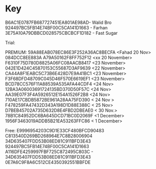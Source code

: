 # Key
B6AC1E0787FB687727451EA801AE98AD- Walid Bro
924497BC5FB14E74BF00C5CA141D1663 - Farhan
3E75A10A79DBBCD028575CBCBCF1D182 - Fast Sugar

Trial:


PREMIUM:
59A88EAB078EC86E3F252A36AC8BECFA <Fahad 20 Nov>
084DCC8EE883A A79A50162F8FF752F12 <xx 20 November>
F6310F75D780D8825A06FC08AACB8417 <23 November>
042E1D424C45870153C55687D3AF9639 <22 November>
CA44A8F1EABC5C73B6E428D7E9A41BC1 <23 November>
F3F68DFD48709C045D46F570E6619EF1 <23 November>
BCD78CC576F11A88539A535AFA44CDF4 <24 Nov>
12BA3A06003691724135BD370D50F57C <24 Nov>
AA39E07F3F4A5926512E154A1526F2B8 <24 Nov>
710AE17CBDB5872BE961A28AA75FD390 < 24 Nov >
F478259FA47432D343A198D1D88E388C < 25 Nov>
D7BEB45702A735D632D8E4FBD2DBEAE0 < 30 Nov.>
78B1C84952DC6BA645DCD71BC0D2069F <1 December>
1956F3463019ADDB5B21EA53263FFC86 < 1 December>


Free:
E9996954203C9D1E33CF480BFCD90483 <ROCK>
C813540D269BD268964E7C8B28006904 <FARZ>
34D635407FDD53B08ED81C911BFD3E43 <PAK>
924497BC5FB14E74BF00C5CA141D1663 <FARHAN>
A116DFE4259997FBF725C872495C803C - <BABU>
34D635407FDD53B08ED81C911BFD3E43
0E7A6C9F8A6C512CE4350392551BBFDE <ODO>
